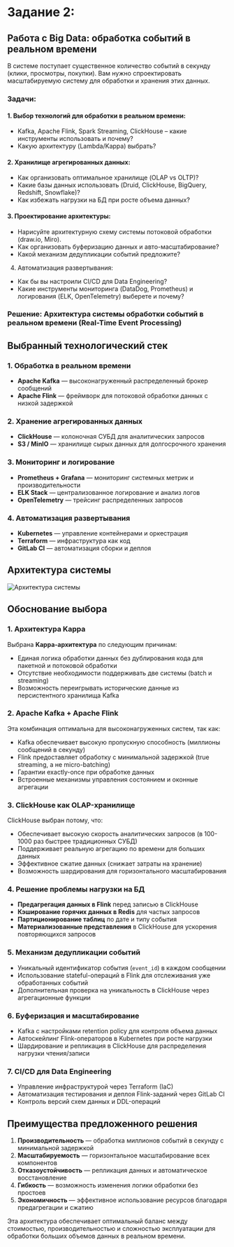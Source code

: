 # **Задание 2:**
## **Работа с Big Data**: обработка событий в реальном времени
В системе поступает существенное количество событий в секунду (клики, просмотры, покупки). Вам нужно спроектировать масштабируемую систему для обработки и хранения этих данных.
### **Задачи**:
#### 1. Выбор технологий для обработки в реальном времени: 
- Kafka, Apache Flink, Spark Streaming, ClickHouse – какие инструменты использовать и почему?
- Какую архитектуру (Lambda/Kappa) выбрать?
#### 2. Хранилище агрегированных данных:
- Как организовать оптимальное хранилище (OLAP vs OLTP)?
- Какие базы данных использовать (Druid, ClickHouse, BigQuery, Redshift, Snowflake)?
- Как избежать нагрузки на БД при росте объема данных?
#### 3. Проектирование архитектуры:
- Нарисуйте архитектурную схему системы потоковой обработки (draw.io, Miro).
- Как организовать буферизацию данных и авто-маcштабирование?
- Какой механизм дедупликации событий предложите?
4. Автоматизация развертывания:
 - Как бы вы настроили CI/CD для Data Engineering?
- Какие инструменты мониторинга (DataDog, Prometheus) и логирования (ELK, OpenTelemetry) выберете и почему?


### **Решение: Архитектура системы обработки событий в реальном времени (Real-Time Event Processing)** 

## Выбранный технологический стек

### 1. Обработка в реальном времени
- **Apache Kafka** — высоконагруженный распределенный брокер сообщений
- **Apache Flink** — фреймворк для потоковой обработки данных с низкой задержкой

### 2. Хранение агрегированных данных
- **ClickHouse** — колоночная СУБД для аналитических запросов
- **S3 / MinIO** — хранилище сырых данных для долгосрочного хранения

### 3. Мониторинг и логирование
- **Prometheus + Grafana** — мониторинг системных метрик и производительности
- **ELK Stack** — централизованное логирование и анализ логов
- **OpenTelemetry** — трейсинг распределенных запросов

### 4. Автоматизация развертывания
- **Kubernetes** — управление контейнерами и оркестрация
- **Terraform** — инфраструктура как код
- **GitLab CI** — автоматизация сборки и деплоя

## Архитектура системы


![Архитектура системы](./migrations/egland2.png)

## Обоснование выбора

### 1. Архитектура Kappa
Выбрана **Kappa-архитектура** по следующим причинам:
- Единая логика обработки данных без дублирования кода для пакетной и потоковой обработки
- Отсутствие необходимости поддерживать две системы (batch и streaming)
- Возможность переигрывать исторические данные из персистентного хранилища Kafka

### 2. Apache Kafka + Apache Flink
Эта комбинация оптимальна для высоконагруженных систем, так как:
- Kafka обеспечивает высокую пропускную способность (миллионы сообщений в секунду)
- Flink предоставляет обработку с минимальной задержкой (true streaming, а не micro-batching)
- Гарантии exactly-once при обработке данных
- Встроенные механизмы управления состоянием и оконные агрегации

### 3. ClickHouse как OLAP-хранилище
ClickHouse выбран потому, что:
- Обеспечивает высокую скорость аналитических запросов (в 100-1000 раз быстрее традиционных СУБД)
- Поддерживает реальную агрегацию по времени для больших данных
- Эффективное сжатие данных (снижает затраты на хранение)
- Возможность шардирования для горизонтального масштабирования

### 4. Решение проблемы нагрузки на БД
- **Предагрегация данных в Flink** перед записью в ClickHouse
- **Кэширование горячих данных в Redis** для частых запросов
- **Партиционирование таблиц** по дате и типу события
- **Материализованные представления** в ClickHouse для ускорения повторяющихся запросов

### 5. Механизм дедупликации событий
- Уникальный идентификатор события (`event_id`) в каждом сообщении
- Использование stateful-операций в Flink для отслеживания уже обработанных событий
- Дополнительная проверка на уникальность в ClickHouse через агрегационные функции

### 6. Буферизация и масштабирование
- Kafka с настройками retention policy для контроля объема данных
- Автоскейлинг Flink-операторов в Kubernetes при росте нагрузки
- Шардирование и репликация в ClickHouse для распределения нагрузки чтения/записи

### 7. CI/CD для Data Engineering
- Управление инфраструктурой через Terraform (IaC)
- Автоматизация тестирования и деплоя Flink-заданий через GitLab CI
- Контроль версий схем данных и DDL-операций

## Преимущества предложенного решения

1. **Производительность** — обработка миллионов событий в секунду с минимальной задержкой
2. **Масштабируемость** — горизонтальное масштабирование всех компонентов
3. **Отказоустойчивость** — репликация данных и автоматическое восстановление
4. **Гибкость** — возможность изменения логики обработки без простоев
5. **Экономичность** — эффективное использование ресурсов благодаря предагрегации и сжатию

Эта архитектура обеспечивает оптимальный баланс между стоимостью, производительностью и сложностью эксплуатации для обработки больших объемов данных в реальном времени. 